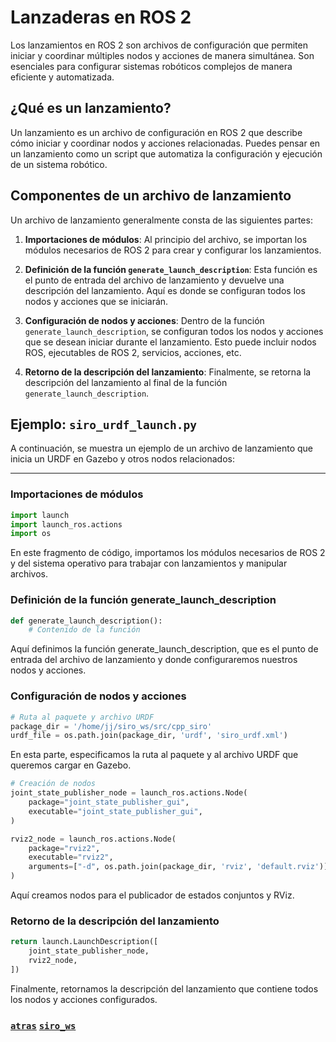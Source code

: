 # Lanzaderas en ROS 2

Los lanzamientos en ROS 2 son archivos de configuración que permiten iniciar y coordinar múltiples nodos y acciones de manera simultánea. Son esenciales para configurar sistemas robóticos complejos de manera eficiente y automatizada.

## ¿Qué es un lanzamiento?

Un lanzamiento es un archivo de configuración en ROS 2 que describe cómo iniciar y coordinar nodos y acciones relacionadas. Puedes pensar en un lanzamiento como un script que automatiza la configuración y ejecución de un sistema robótico.

## Componentes de un archivo de lanzamiento

Un archivo de lanzamiento generalmente consta de las siguientes partes:

1. **Importaciones de módulos**: Al principio del archivo, se importan los módulos necesarios de ROS 2 para crear y configurar los lanzamientos.

2. **Definición de la función `generate_launch_description`**: Esta función es el punto de entrada del archivo de lanzamiento y devuelve una descripción del lanzamiento. Aquí es donde se configuran todos los nodos y acciones que se iniciarán.

3. **Configuración de nodos y acciones**: Dentro de la función `generate_launch_description`, se configuran todos los nodos y acciones que se desean iniciar durante el lanzamiento. Esto puede incluir nodos ROS, ejecutables de ROS 2, servicios, acciones, etc.

4. **Retorno de la descripción del lanzamiento**: Finalmente, se retorna la descripción del lanzamiento al final de la función `generate_launch_description`.

## Ejemplo: `siro_urdf_launch.py`

A continuación, se muestra un ejemplo de un archivo de lanzamiento que inicia un URDF en Gazebo y otros nodos relacionados:

---

### Importaciones de módulos

```python
import launch
import launch_ros.actions
import os
```

En este fragmento de código, importamos los módulos necesarios de ROS 2 y del sistema operativo para trabajar con lanzamientos y manipular archivos.

### Definición de la función generate_launch_description

```python
def generate_launch_description():
    # Contenido de la función

```
Aquí definimos la función generate_launch_description, que es el punto de entrada del archivo de lanzamiento y donde configuraremos nuestros nodos y acciones.

### Configuración de nodos y acciones

```python
# Ruta al paquete y archivo URDF
package_dir = '/home/jj/siro_ws/src/cpp_siro'
urdf_file = os.path.join(package_dir, 'urdf', 'siro_urdf.xml')

```
En esta parte, especificamos la ruta al paquete y al archivo URDF que queremos cargar en Gazebo.

```python
# Creación de nodos
joint_state_publisher_node = launch_ros.actions.Node(
    package="joint_state_publisher_gui",
    executable="joint_state_publisher_gui",
)

rviz2_node = launch_ros.actions.Node(
    package="rviz2",
    executable="rviz2",
    arguments=["-d", os.path.join(package_dir, 'rviz', 'default.rviz')],
)

```
Aquí creamos nodos para el publicador de estados conjuntos y RViz.

### Retorno de la descripción del lanzamiento

```python
return launch.LaunchDescription([
    joint_state_publisher_node,
    rviz2_node,
])
```
Finalmente, retornamos la descripción del lanzamiento que contiene todos los nodos y acciones configurados.

### [`atras`](./../)        [`siro_ws`](./../../../)

